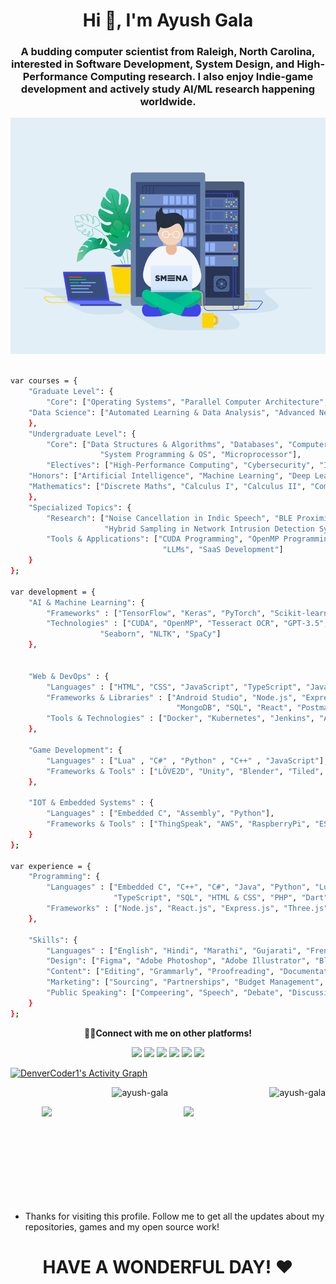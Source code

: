 <h1 align="center">Hi 👋, I'm Ayush Gala</h1>

<h3 align="center">A budding computer scientist from Raleigh, North Carolina, interested in Software Development, System Design, and High-Performance Computing research. I also enjoy Indie-game development and actively study AI/ML research happening worldwide.</h3>

<p align = "center">
	<img src = "readmegif.gif" width = "800">
</p>

```sh

var courses = {
    "Graduate Level": {
        "Core": ["Operating Systems", "Parallel Computer Architecture", "Parallel Systems", "Software Engineering"],
	"Data Science": ["Automated Learning & Data Analysis", "Advanced Neural Networks"]
    },
    "Undergraduate Level": {
        "Core": ["Data Structures & Algorithms", "Databases", "Computer Networks & Security", "Big Data Analysis",
					"System Programming & OS", "Microprocessor"],
        "Electives": ["High-Performance Computing", "Cybersecurity", "Internet of Things", "Pattern Recognition"],
	"Honors": ["Artificial Intelligence", "Machine Learning", "Deep Learning", "Fuzzy Logic"],
	"Mathematics": ["Discrete Maths", "Calculus I", "Calculus II", "Computer Logic"]
    },
    "Specialized Topics": {
        "Research": ["Noise Cancellation in Indic Speech", "BLE Proximity Detection for Tourism", 
                     "Hybrid Sampling in Network Intrusion Detection Systems"],
        "Tools & Applications": ["CUDA Programming", "OpenMP Programming", "OCR", 
                                  "LLMs", "SaaS Development"]
    }
};

var development = {
    "AI & Machine Learning": {
    	"Frameworks" : ["TensorFlow", "Keras", "PyTorch", "Scikit-learn", "DeepFilterNet3", "SpeechBrain"],
    	"Technologies" : ["CUDA", "OpenMP", "Tesseract OCR", "GPT-3.5", "NumPy", "Pandas", "Matplotlib",
					"Seaborn", "NLTK", "SpaCy"]
    },


    "Web & DevOps" : {
        "Languages" : ["HTML", "CSS", "JavaScript", "TypeScript", "Java", "Lua", "PHP", "SQL"],
        "Frameworks & Libraries" : ["Android Studio", "Node.js", "Express.js", "Three.js",
                                     "MongoDB", "SQL", "React", "Postman", "Next.js", "Electron.js"],
        "Tools & Technologies" : ["Docker", "Kubernetes", "Jenkins", "AWS", "Git", "Linux"]
    },

    "Game Development": {
        "Languages" : ["Lua" , "C#" , "Python" , "C++" , "JavaScript"],
        "Frameworks & Tools" : ["LÖVE2D", "Unity", "Blender", "Tiled", "Adobe Photoshop"]
    },

    "IOT & Embedded Systems" : {
        "Languages" : ["Embedded C", "Assembly", "Python"],
        "Frameworks & Tools" : ["ThingSpeak", "AWS", "RaspberryPi", "ESP32", "Arduino", "BLE"]
    }
};

var experience = {
    "Programming": {
        "Languages" : ["Embedded C", "C++", "C#", "Java", "Python", "Lua", "x86 Assembly", "JavaScript",
                       "TypeScript", "SQL", "HTML & CSS", "PHP", "Dart"],
        "Frameworks" : ["Node.js", "React.js", "Express.js", "Three.js", "Flutter", "Next.js", "Electron.js"]
    },

    "Skills": {
        "Languages" : ["English", "Hindi", "Marathi", "Gujarati", "French"],
        "Design": ["Figma", "Adobe Photoshop", "Adobe Illustrator", "Blender", "Canva"],
        "Content": ["Editing", "Grammarly", "Proofreading", "Documentation"],
        "Marketing": ["Sourcing", "Partnerships", "Budget Management", "Social Media management"],
        "Public Speaking": ["Compeering", "Speech", "Debate", "Discussion"]
    }
};

```
<!-- <div align=right>
    <a href="https://github.com/anuraghazra/github-readme-stats">
      <img width=325 align="right" src="https://github-readme-stats.vercel.app/api/top-langs/?username=yash10102002&langs_count=20&theme=highcontrast&layout=compact" />
    </a>
</div> -->

<p align = "center">
	<strong> 👨‍💻Connect with me on other platforms!</strong>
</p>

<p align = "center">
	<a href = "https://www.linkedin.com/in/ayush-gala/" target = "_blank"><img src = "https://img.shields.io/badge/-LinkedIn-0077B5?style=for-the-badge&logo=linkedin&logoColor=white"></a>
	<a href = "mailto:ayushgala2@gmail.com/" target = "_blank"><img src = "https://img.shields.io/badge/-Gmail-D14836?style=for-the-badge&logo=gmail&logoColor=white"></a>
    <a href = "https://discord.gg/29VOID#2423" target = "_blank"><img src = "https://img.shields.io/badge/Discord-5865F2?style=for-the-badge&logo=discord&logoColor=white"></a>
	<a href = "https://twitter.com/ayushgala2/" target = "_blank"><img src = "https://img.shields.io/badge/Twitter-1DA1F2?style=for-the-badge&logo=twitter&logoColor=white"></a>
    <a href = "https://www.instagram.com/_.ayukiddinme._/" target = "_blank"><img src = "https://img.shields.io/badge/Instagram-E4405F?style=for-the-badge&logo=instagram&logoColor=white"></a>
	<a href = "https://fb.com/ayush gala" target = "_blank"><img src = "https://img.shields.io/badge/Facebook-4267B2?style=for-the-badge&logo=facebook&logoColor=white"></a>
	</p>

<p>
	<a href="https://github.com/ashutosh00710/github-readme-activity-graph"><img alt="DenverCoder1's Activity Graph" src="https://github-readme-activity-graph.vercel.app/graph?username=Ayush-Gala&bg_color=1F222E&color=F8D866&line=F85D7F&point=FFFFFF&hide_border=true" /></a>
</p>

<p align="center">
	<img align="centre" src="https://github-readme-stats.vercel.app/api/top-langs?username=ayush-gala&show_icons=true&locale=en" alt="ayush-gala" />
	<img align="right" src="https://komarev.com/ghpvc/?username=ayush-gala&label=Profile%20views&color=0e75b6&style=flat" alt="ayush-gala" />
</p>

<a href="https://github.com/anuraghazra/github-readme-stats" title="Go to Source">
      <img align="right" width="45%" src="https://github-readme-stats.vercel.app/api?username=Ayush-Gala&show_icons=true&theme=react&border_color=61dafb&include_all_commits=true"/>
 </a>
  <a href="https://git.io/streak-stats" title="Go to Source">
      <img align="right" width="45%" src="http://github-readme-streak-stats.herokuapp.com?user=Ayush-Gala&theme=react&border=61DAFB&fire=DDB80F"/>
 </a>
<br><br><br><br><br><br><br><br><br>


- Thanks for visiting this profile. Follow me to get all the updates about my repositories, games and my open source work!
<h1 align = "center">HAVE A WONDERFUL DAY! ❤</h1>
<br>
